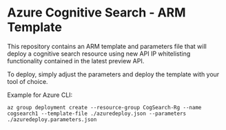 # Azure Cognitive Search - ARM Template

This repository contains an ARM template and parameters file that will deploy a cognitive search resource using new API IP whitelisting functionality contained in the latest preview API.

To deploy, simply adjust the parameters and deploy the template with your tool of choice. 

Example for Azure CLI:

```
az group deployment create --resource-group CogSearch-Rg --name cogsearch1 --template-file ./azuredeploy.json --parameters ./azuredeploy.parameters.json
```